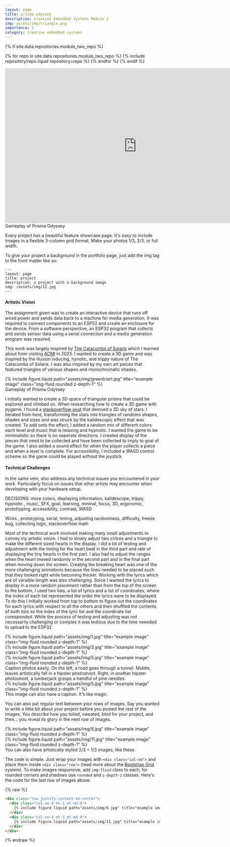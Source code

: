 ```yaml
---
layout: page
title: prisma odyssey
description: Creative Embedded Systems Module 2
img: assets/img/triangle.png
importance: 1
category: creative embedded systems
---
```


<div class="row justify-content-sm-start">

{% if site.data.repositories.module_two_repo %}

{% for repo in site.data.repositories.module_two_repo %} {% include repository/repo.liquid repository=repo %} {% endfor %}
{% endif %}

</div>

<div class="row justify-content-sm-center">
<iframe width="853" height="505" src="https://www.youtube.com/embed/c69II9nHpro?si=iewPPxSCMrowyJwS" title="YouTube video player" frameborder="0" allow="accelerometer; autoplay; clipboard-write; encrypted-media; gyroscope; picture-in-picture; web-share" allowfullscreen></iframe>
</div>
<div class="caption">
    Gameplay of Prisma Odyssey
</div>

Every project has a beautiful feature showcase page.
It's easy to include images in a flexible 3-column grid format.
Make your photos 1/3, 2/3, or full width.

To give your project a background in the portfolio page, just add the img tag to the front matter like so:

    ---
    layout: page
    title: project
    description: a project with a background image
    img: /assets/img/12.jpg
    ---

#### Artistic Vision

The assignment given was to create an interactive device that runs off wired power and sends data back to a machine for media generation. It was required to connect components to an ESP32 and create an enclosure for the device. From a software perspective, an ESP32 program that collects and sends sensor data using a serial connection and a media generation program was required.

This work was largely inspired by [The Catacombs of Solaris](https://ianmaclarty.itch.io/catacombs-of-solaris-original) which I learned about from visiting [ACMI](https://www.acmi.net.au/works/61402--the-catacombs-of-solaris/) in 2023. I wanted to create a 3D game and was inspired by the illusion inducing, hynotic, and trippy nature of The Catacombs of Solaris. I was also inspired by my own art peices that featured triangles of various shapes and monochromatic shades. 

<div class="row justify-content-sm-center">
    {% include figure.liquid path="assets/img/greentriart.jpg" title="example image" class="img-fluid rounded z-depth-1" %}
<div class="caption">
    Gameplay of Prisma Odyssey
</div>



I initially wanted to create a 3D space of triangular prisms that could be explored and climbed on. When researching how to create a 3D game
with pygame, I found a [stackoverflow post](https://stackoverflow.com/a/58675007) that demoed a 3D sky of stars. I iterated from here, transforming the stars into triangles of randoms shapes, shades and sizes and was struck by the kalidescopic effect that was created. To add onto the effect, I added a random mix of different colors each level and music that is relaxing and hypnotic. I wanted the game to be minimalistic so there is no seperate directions. I created display of the pieces that need to be collected and have been collected to imply to goal of the game. I also added a sound effect for when the player collects a piece and when a level is complete. For accessibility, I included a WASD control scheme so the game could be played without the joystick.

#### Technical Challenges

In the same vein, also address any technical issues you encountered in your work. Particularly focus on issues that other artists may encounter when developing with your hardware setup.


DECISIONS: more colors, displaying information, kalidescope, trippy, hypnoitc , music, SFX, goal, learning, mininal, focus, 3D, ergonomic, protottyping, accessibility, contrast, WASD


Wires , prototyping, serial, timing, adjusitng randomness, difficulty, freeze bug, collecting logic, stackoverflow math

Most of the technical work involved making many small adjustments to convey my artistic vision.
I had to slowly adjust two cirlces and a triangle to make the different sized hearts in the display.
I did a lot of testing and adjustment with the timing for the heart beat in the third part and rate of displaying the tiny hearts in the first part.
I also had to adjust the ranges when the heart moved randomly in the second part and in the final part when moving down the screen.
Creating the breaking heart was one of the more challenging animations because the lines needed to be placed such that they looked right while becoming thicker.
Working with the lyrics which are of varaible length was also challenging. Since I wanted the lyrics to display in a more random placement rather than from the top of the screen to the bottom, I used two lists, a list of lyrics and a list of coordinates, where the index of each list represented the order the lyrics were to be displayed. To do this I initially worked from top to bottom to figure out the coordinates for each lyrics with respect to all the others and then shuffled the contents of both lists so the index of the lyric list and the coordinate list coresponded.
While the process of testing and adjusting was not necessarily challenging or complex it was tedious due to the time neeeded to upload to the ESP32.

<div class="row">
    <div class="col-sm mt-3 mt-md-0">
        {% include figure.liquid path="assets/img/1.jpg" title="example image" class="img-fluid rounded z-depth-1" %}
    </div>
    <div class="col-sm mt-3 mt-md-0">
        {% include figure.liquid path="assets/img/3.jpg" title="example image" class="img-fluid rounded z-depth-1" %}
    </div>
    <div class="col-sm mt-3 mt-md-0">
        {% include figure.liquid path="assets/img/5.jpg" title="example image" class="img-fluid rounded z-depth-1" %}
    </div>
</div>
<div class="caption">
    Caption photos easily. On the left, a road goes through a tunnel. Middle, leaves artistically fall in a hipster photoshoot. Right, in another hipster photoshoot, a lumberjack grasps a handful of pine needles.
</div>
<div class="row">
    <div class="col-sm mt-3 mt-md-0">
        {% include figure.liquid path="assets/img/5.jpg" title="example image" class="img-fluid rounded z-depth-1" %}
    </div>
</div>
<div class="caption">
    This image can also have a caption. It's like magic.
</div>

You can also put regular text between your rows of images.
Say you wanted to write a little bit about your project before you posted the rest of the images.
You describe how you toiled, sweated, _bled_ for your project, and then... you reveal its glory in the next row of images.

<div class="row justify-content-sm-center">
    <div class="col-sm-8 mt-3 mt-md-0">
        {% include figure.liquid path="assets/img/6.jpg" title="example image" class="img-fluid rounded z-depth-1" %}
    </div>
    <div class="col-sm-4 mt-3 mt-md-0">
        {% include figure.liquid path="assets/img/11.jpg" title="example image" class="img-fluid rounded z-depth-1" %}
    </div>
</div>
<div class="caption">
    You can also have artistically styled 2/3 + 1/3 images, like these.
</div>

The code is simple.
Just wrap your images with `<div class="col-sm">` and place them inside `<div class="row">` (read more about the <a href="https://getbootstrap.com/docs/4.4/layout/grid/">Bootstrap Grid</a> system).
To make images responsive, add `img-fluid` class to each; for rounded corners and shadows use `rounded` and `z-depth-1` classes.
Here's the code for the last row of images above:

{% raw %}

```html
<div class="row justify-content-sm-center">
  <div class="col-sm-8 mt-3 mt-md-0">
    {% include figure.liquid path="assets/img/6.jpg" title="example image" class="img-fluid rounded z-depth-1" %}
  </div>
  <div class="col-sm-4 mt-3 mt-md-0">
    {% include figure.liquid path="assets/img/11.jpg" title="example image" class="img-fluid rounded z-depth-1" %}
  </div>
</div>
```

{% endraw %}
